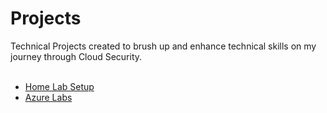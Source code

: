 # Projects
Technical Projects created to brush up and enhance technical skills on my journey through Cloud Security. <br><br>
- [Home Lab Setup](https://github.com/0xTeez/projects/tree/main/Home%20Lab%20Setup)
- [Azure Labs](https://github.com/0xTeez/projects/tree/main/Azure%20Labs)
